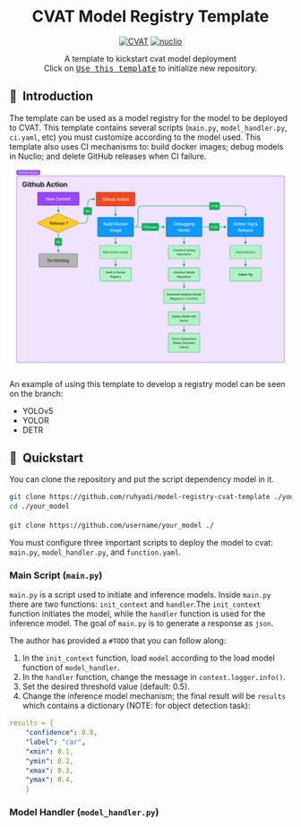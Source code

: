 <div align="center">

# CVAT Model Registry Template

<a href="https://github.com/openvinotoolkit/cvat/tree/v2.1.0"><img alt="CVAT" src="https://img.shields.io/badge/CVAT-v2.1.0-blue"></a>
<a href="https://github.com/nuclio/nuclio/tree/1.5.16"><img alt="nuclio" src="https://img.shields.io/badge/nuclio-v1.5.16-blueviolet"></a>

A template to kickstart cvat model deployment <br>
Click on [<kbd>Use this template</kbd>](https://github.com/ashleve/lightning-hydra-template/generate) to initialize new repository.

</div>

## 📌&nbsp;&nbsp;Introduction
The template can be used as a model registry for the model to be deployed to CVAT. This template contains several scripts (`main.py`, `model_handler.py`, `ci.yaml`, etc) you must customize according to the model used. This template also uses CI mechanisms to: build docker images; debug models in Nuclio; and delete GitHub releases when CI failure.

![ci](assets/ci.png)

An example of using this template to develop a registry model can be seen on the branch:

- YOLOv5
- YOLOR
- DETR

## 🚀&nbsp;&nbsp;Quickstart
You can clone the repository and put the script dependency model in it. 
```bash
git clone https://github.com/ruhyadi/model-registry-cvat-template ./your_model
cd ./your_model

git clone https://github.com/username/your_model ./
```
You must configure three important scripts to deploy the model to cvat: `main.py`, `model_handler.py`, and `function.yaml`.

### Main Script (`main.py`)

`main.py` is a script used to initiate and inference models. Inside `main.py` there are two functions: `init_context` and `handler`.The `init_context` function initiates the model, while the `handler` function is used for the inference model. The goal of `main.py` is to generate a response as `json`.

The author has provided a `#TODO` that you can follow along:
1. In the `init_context` function, load `model` according to the load model function of `model_handler`.
2. In the `handler` function, change the message in `context.logger.info()`.
3. Set the desired threshold value (default: 0.5).
4. Change the inference model mechanism; the final result will be `results` which contains a dictionary (NOTE: for object detection task):
```yaml
results = {
    "confidence": 0.8,
    "label": "car",
    "xmin": 0.1,
    "ymin": 0.2,
    "xmax": 0.3,
    "ymax": 0.4,
    }
```

### Model Handler (`model_handler.py`)